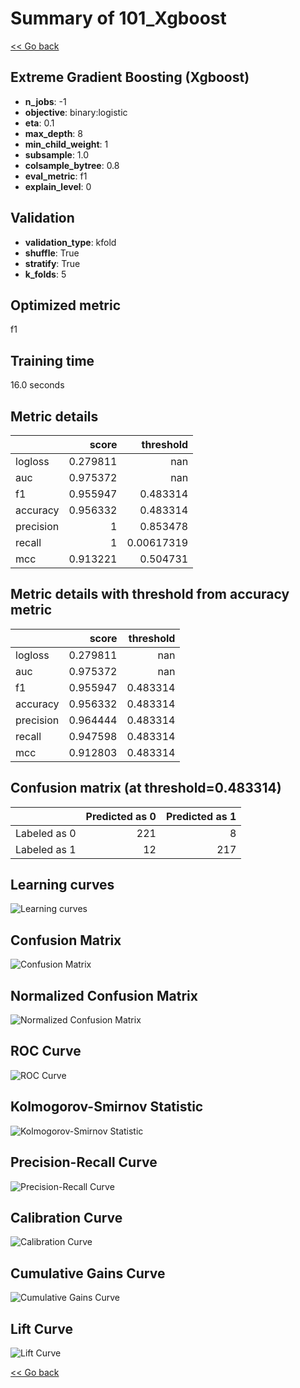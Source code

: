 # Summary of 101_Xgboost

[<< Go back](../README.md)


## Extreme Gradient Boosting (Xgboost)
- **n_jobs**: -1
- **objective**: binary:logistic
- **eta**: 0.1
- **max_depth**: 8
- **min_child_weight**: 1
- **subsample**: 1.0
- **colsample_bytree**: 0.8
- **eval_metric**: f1
- **explain_level**: 0

## Validation
 - **validation_type**: kfold
 - **shuffle**: True
 - **stratify**: True
 - **k_folds**: 5

## Optimized metric
f1

## Training time

16.0 seconds

## Metric details
|           |    score |    threshold |
|:----------|---------:|-------------:|
| logloss   | 0.279811 | nan          |
| auc       | 0.975372 | nan          |
| f1        | 0.955947 |   0.483314   |
| accuracy  | 0.956332 |   0.483314   |
| precision | 1        |   0.853478   |
| recall    | 1        |   0.00617319 |
| mcc       | 0.913221 |   0.504731   |


## Metric details with threshold from accuracy metric
|           |    score |   threshold |
|:----------|---------:|------------:|
| logloss   | 0.279811 |  nan        |
| auc       | 0.975372 |  nan        |
| f1        | 0.955947 |    0.483314 |
| accuracy  | 0.956332 |    0.483314 |
| precision | 0.964444 |    0.483314 |
| recall    | 0.947598 |    0.483314 |
| mcc       | 0.912803 |    0.483314 |


## Confusion matrix (at threshold=0.483314)
|              |   Predicted as 0 |   Predicted as 1 |
|:-------------|-----------------:|-----------------:|
| Labeled as 0 |              221 |                8 |
| Labeled as 1 |               12 |              217 |

## Learning curves
![Learning curves](learning_curves.png)
## Confusion Matrix

![Confusion Matrix](confusion_matrix.png)


## Normalized Confusion Matrix

![Normalized Confusion Matrix](confusion_matrix_normalized.png)


## ROC Curve

![ROC Curve](roc_curve.png)


## Kolmogorov-Smirnov Statistic

![Kolmogorov-Smirnov Statistic](ks_statistic.png)


## Precision-Recall Curve

![Precision-Recall Curve](precision_recall_curve.png)


## Calibration Curve

![Calibration Curve](calibration_curve_curve.png)


## Cumulative Gains Curve

![Cumulative Gains Curve](cumulative_gains_curve.png)


## Lift Curve

![Lift Curve](lift_curve.png)



[<< Go back](../README.md)
